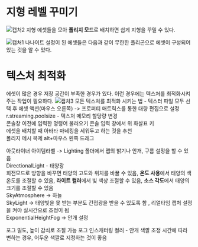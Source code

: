 # 지형 레벨 꾸미기
![캡처2](https://user-images.githubusercontent.com/81175672/176662417-63f00e89-6e99-4355-8e44-a5c99385955d.JPG)
지형 에셋들을 모아 **폴리지 모드**로 배치하면 쉽게 지형을 꾸밀 수 있다.       

![캡처1](https://user-images.githubusercontent.com/81175672/176662850-38c75750-2d6e-4a5f-ab97-465ec6cd211e.JPG)
나나이트 설정이 된 에셋들은 다음과 같이 무한한 폴리곤으로 에셋이 구성되어 있는 것을 알 수 있다.        

# 텍스처 최적화
에셋이 많은 경우 저장 공간이 부족한 경우가 있다. 이런 경우에는 텍스처를 최적화시켜주는 작업이 필요하다.
![캡처3](https://user-images.githubusercontent.com/81175672/176663192-44e59314-c6e2-40c8-a480-46d4ba8ac405.JPG)
모든 텍스처를 최적화 시키는 법 - 텍스터 파일 모두 선택 후 에셋 액션(마우스 오른쪽) -> 프로퍼티 매트릭스를 통한 대량 편집으로 설정                       
r.streaming.poolsize - 텍스처 메모리 할당량 변경                      
콘솔창 이전에 입력한 명령어 불러오기 콘솔 입력 창에서 위 화살표 키                    
에셋을 배치할 때 아바타 마네킹을 세워두고 하는 것을 추천                     
폴리지 메시 복제 alt+마우스 왼쪽 드래그                     

아웃라이너 아이템라벨 -> Lighting 폴더에서 맵의 밝기나 안개, 구름 설정을 할 수 있음                   
DirectionalLight - 태양광              
회전모드로 방향을 바꾸면 태양의 고도와 위치를 바꿀 수 있음, **온도 사용**에서 태양의 색온도를 조절할 수 있음, **라이트 컬러**에서 빛 색상 조절할 수 있음, **소스 각도**에서 태양의 크기를 조절할 수 있음      
SkyAtmosphere -> 하늘                      
SkyLight -> 태양빛을 못 받는 부분도 간접광을 받을 수 있도록 함 , 리얼타임 캡처 설정을 켜야 실시간으로 조정이 됨                   
ExponentialHeightFog -> 안개 설정                   


포그 밀도, 높이 감쇠로 조절 가능
포그 인스캐터링 컬러 - 안개 색깔 조정
 시간에 따라 변하는 경우, 어두운 색깔로 지정하는 것이 좋음
